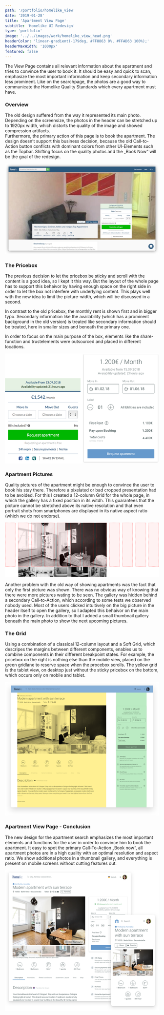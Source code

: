 ```yaml
---
path: '/portfolio/homelike_view'
date: '2019-01-28'
title: 'Apartment View Page'
subtitle: 'Homelike UI Redesign'
type: 'portfolio'
image: '../../images/work/homelike_view_head.png'
headerColor: 'linear-gradient(-179deg, #FF8863 0%, #FFAD63 100%);'
headerMaxWidth: '1000px'
featured: false
---
```


The View Page contains all relevant information about the apartment and tries to convince the user to book it. It should be easy and quick to scan, emphasize the most important information and keep secondary information less prominent.
Like on the searchpage, the photos are a good way to communicate the Homelike Quality Standards which every apartment must have.

### Overview

The old design suffered from the way it represented its main photo. Depending on the screensize, the photos in the header can be stretched up to 1920px width, which distorts the quality of the image and showed compression artifacts. <br>
Furthermore, the primary action of this page is to book the apartment. The design doesn’t support this business decision, because the old Call-to-Action button conflicts with dominant colors from other UI-Elements such as the Topbar. Shifting focus on the quality photos and the „Book Now“ will be the goal of the redesign.

![oldview](../../images/work/old_4.jpg)

### The Pricebox

The previous decision to let the pricebox be sticky and scroll with the content is a good idea, so I kept it this way. But the layout of the whole page has to support this behaivor by having enough space on the right side in order to let the box not interfere with underlying content. This plays well with the new idea to limit the picture-width, which will be discussed in a second.

In contrast to the old pricebox, the monthly rent is shown first and in bigger typo. Secondary information like the availability (which has a prominent background in the old version) is treated like secondary information should be treated, here in smaller sizes and beneath the primary one.

In order to focus on the main purpose of the box, elements like the share-function and trustelements were outsourced and placed in different locations.

![pricebox](../../images/work/homelike_pricebox.png)

### Apartment Pictures

Quality pictures of the apartment might be enough to convince the user to book his stay there. Therefore a pixelated or bad cropped presentation had to be avoided. For this I created a 12-column Grid for the whole page, in which the gallery has a fixed position in its witdh. This guarantees that the picture cannot be stretched above its native resolution and that even portrait shots from smartphones are displayed in its native aspect ratio (which we do not endorse).

![viewgrid](../../images/work/homelike_view_grid.png)

Another problem with the old way of showing apartments was the fact that only the first picture was shown. There was no obvious way of knowing that there were more pictures wating to be seen. The gallery was hidden behind a secondary Call-to-Action, which according to some tests we observed nobody used. Most of the users clicked intuitively on the big picture in the header itself to open the gallery, so I adapted this behaivor on the main photo in the gallery. In addition to that I added a small thumbnail gallery beneath the main photo to show the next upcoming pictures.

### The Grid

Using a combination of a classical 12-column layout and a Soft Grid, which descripes the margins between different components, enables us to combine components in their different breakpoint states. For example, the pricebox on the right is nothing else than the mobile view, placed on the green gridlane to reserve space when the procebox scrolls. The yellow grid is the tablet view, on desktop just without the sticky pricebox on the bottom, which occurs only on mobile and tablet.

![biggrid](../../images/work/homelike_grid.png)

### Apartment View Page - Conclusion

The new design for the apartment search emphasizes the most important elements and functions for the user in order to convince him to book the apartment. It easy to spot the primary Call-To-Action „Book now“, all apartment photos are in a high quality with an optimal resolution and aspect ratio. We show additional photos in a thumbnail gallery, and everything is present on mobile screens without cutting features out.

![view_conclusion](../../images/work/homelike_view_conclusion.png)
